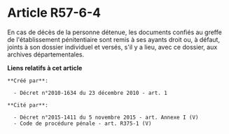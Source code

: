 # Article R57-6-4

En cas de décès de la personne détenue, les documents confiés au greffe de l'établissement pénitentiaire sont remis à ses
ayants droit ou, à défaut, joints à son dossier individuel et versés, s'il y a lieu, avec ce dossier, aux archives
départementales.

**Liens relatifs à cet article**

	**Créé par**:

	  - Décret n°2010-1634 du 23 décembre 2010 - art. 1

	**Cité par**:

	  - Décret n°2015-1411 du 5 novembre 2015 - art. Annexe I (V)
	  - Code de procédure pénale - art. R375-1 (V)
